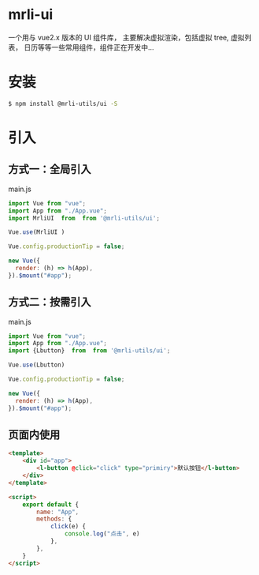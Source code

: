 # mrli-ui

一个用与 vue2.x 版本的 UI 组件库， 主要解决虚拟渲染，包括虚拟 tree, 虚拟列表， 日历等等一些常用组件，组件正在开发中...

# 安装

```bash
$ npm install @mrli-utils/ui -S
```

# 引入

## 方式一：全局引入

main.js

```js
import Vue from "vue";
import App from "./App.vue";
import MrliUI  from  from '@mrli-utils/ui';

Vue.use(MrliUI )

Vue.config.productionTip = false;

new Vue({
  render: (h) => h(App),
}).$mount("#app");
```

## 方式二：按需引入

main.js

```js
import Vue from "vue";
import App from "./App.vue";
import {Lbutton}  from  from '@mrli-utils/ui';

Vue.use(Lbutton)

Vue.config.productionTip = false;

new Vue({
  render: (h) => h(App),
}).$mount("#app");
```

## 页面内使用


```html
<template>
    <div id="app">
        <l-button @click="click" type="primiry">默认按钮</l-button>
    </div>
</template>

<script>
    export default {
        name: "App",
        methods: {
            click(e) {
                console.log("点击", e)
            },
        },
    }
</script>
```
